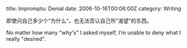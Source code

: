 title: Impromptu: Denial
date: 2006-10-16T00:06:00Z
category: Writing

即使问自己多少个“为什么“，也无法否认自己所”渴望“的东西。

No matter how many "why's" I asked myself, I'm unable to deny what I really "desired".

